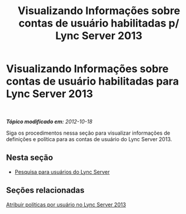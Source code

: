 ﻿---
title: "Visualizando Informações sobre contas de usuário habilitadas p/ Lync Server 2013"
TOCTitle: "Visualizando Informações sobre contas de usuário habilitadas p/ Lync Server 2013"
ms:assetid: 18309dca-b502-44e5-83e2-e314a827d298
ms:mtpsurl: https://technet.microsoft.com/pt-br/library/JJ687980(v=OCS.15)
ms:contentKeyID: 49886115
ms.date: 05/19/2016
mtps_version: v=OCS.15
ms.translationtype: HT
---

# Visualizando Informações sobre contas de usuário habilitadas para Lync Server 2013

 

_**Tópico modificado em:** 2012-10-18_

Siga os procedimentos nessa seção para visualizar informações de definições e política para as contas de usuário do Lync Server 2013.

## Nesta seção

  - [Pesquisa para usuários do Lync Server](lync-server-2013-search-for-lync-server-users.md)

## Seções relacionadas

[Atribuir políticas por usuário no Lync Server 2013](lync-server-2013-assigning-per-user-policies.md)

